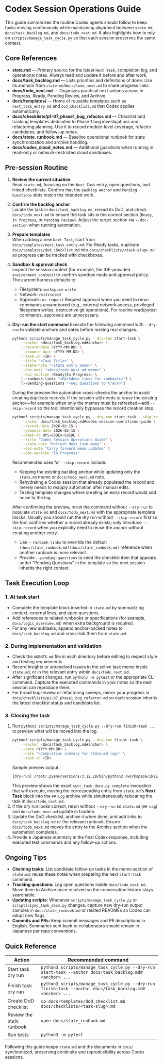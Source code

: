 # Codex Session Operations Guide

This guide summarizes the routine Codex agents should follow to keep tasks moving continuously while maintaining alignment between `state.md`, `docs/task_backlog.md`, and `docs/todo_next.md`. It also highlights how to rely on `scripts/manage_task_cycle.py` so that each session preserves the same context.

## Core References
- **state.md** — Primary source for the latest `Next Task`, completion log, and operational notes. Always read and update it before and after work.
- **docs/task_backlog.md** — Lists priorities and definitions of done. Use its anchors from `state.md`/`docs/todo_next.md` to share progress links.
- **docs/todo_next.md** — Organizes practical next actions across In Progress, Ready, Pending Review, and Archive.
- **docs/templates/** — Home of reusable templates such as `next_task_entry.md` and `dod_checklist.md` that Codex applies automatically.
- **docs/checklists/p1-07_phase1_bug_refactor.md** — Checklist and tracking templates dedicated to Phase 1 bug investigations and refactoring planning. Use it to record module-level coverage, refactor candidates, and follow-up notes.
- **docs/state_runbook.md** — Baseline operational runbook for state synchronization and archive handling.
- **docs/codex_cloud_notes.md** — Additional guardrails when running in read-only or network-restricted cloud sandboxes.

## Pre-session Routine
1. **Review the current situation**  
   Read `state.md`, focusing on the `Next Task` entry, open questions, and linked checklists. Confirm that the `Backlog Anchor` and `Pending Questions` slots match the intended work.
2. **Confirm the backlog anchor**  
   Locate the task in `docs/task_backlog.md`, reread its DoD, and check `docs/todo_next.md` to ensure the task sits in the correct section (`Ready`, `In Progress`, or `Pending Review`). Adjust the target section via `--doc-section` when running automation.
3. **Prepare templates**  
   When adding a new `Next Task`, start from `docs/templates/next_task_entry.md`. For Ready tasks, duplicate `docs/templates/dod_checklist.md` into `docs/checklists/<task-slug>.md` so progress can be tracked with checkboxes.
4. **Sandbox & approval check**  
   Inspect the session context (for example, the IDE-provided `environment_context`) to confirm sandbox mode and approval policy. The current harness defaults to:
   - Filesystem: `workspace-write`
   - Network: `restricted`
   - Approvals: `on-request`
   Request approval when you need to rerun commands unsandboxed (e.g., external network access, privileged filesystem writes, destructive git operations). For routine read/pytest commands, approvals are unnecessary.
5. **Dry-run the start command**
   Execute the following command with `--dry-run` to validate anchors and dates before making real changes.
   ```bash
   python3 scripts/manage_task_cycle.py --dry-run start-task \
       --anchor <docs/task_backlog.md#anchor> \
       --record-date <YYYY-MM-DD> \
       --promote-date <YYYY-MM-DD> \
       --task-id <ID> \
       --title "<Task Title>" \
       --state-note "<State entry memo>" \
       --doc-note "<docs/todo_next.md memo>" \
       --doc-section <Ready|In Progress> \
       [--runbook-links "<Markdown links for runbooks>"] \
       [--pending-questions "<Key questions to track>"]
   ```
   During the preview the automation cross-checks the anchor to avoid creating duplicate records. If the session still needs to reuse the existing anchor—for example when only the memos must be refreshed—add `--skip-record` so the tool intentionally bypasses the record creation step.
   ```bash
   python3 scripts/manage_task_cycle.py --dry-run start-task --skip-record \
       --anchor docs/task_backlog.md#codex-session-operations-guide \
       --record-date 2026-02-15 \
       --promote-date 2026-02-15 \
       --task-id OPS-CODEX-GUIDE \
       --title "Codex Session Operations Guide" \
       --state-note "Refresh Next Task memo" \
       --doc-note "Carry forward memo updates" \
       --doc-section "In Progress"
   ```
   Recommended uses for `--skip-record` include:
   - Keeping the existing backlog anchor while updating only the `state.md` memo or `docs/todo_next.md` note.
   - Rehydrating a Codex session that already populated the record and merely needs to reapply automation after manual edits.
   - Testing template changes where creating an extra record would add noise to the log.

   After confirming the preview, rerun the command without `--dry-run` to populate `state.md` and `docs/todo_next.md` with the appropriate template blocks. Usually you should run the dry run without `--skip-record` first so the tool confirms whether a record already exists; only introduce `--skip-record` when you explicitly need to reuse the anchor without creating another entry.
   - Use `--runbook-links` to override the default `[docs/state_runbook.md](docs/state_runbook.md)` reference when another runbook is more relevant.
   - Provide `--pending-questions` to seed the checklist item that appears under "Pending Questions" in the template so the next session inherits the right context.

## Task Execution Loop
### 1. At task start
- Complete the template block inserted in `state.md` by summarizing context, external links, and open questions.
- Add references to related runbooks or specifications (for example, `docs/logic_overview.md`) when extra background is required.
- For any new subtasks, append anchor-backed notes to `docs/task_backlog.md` and cross-link them from `state.md`.

### 2. During implementation and validation
- Check the `AGENTS.md` file in each directory before editing to respect style and testing requirements.
- Record insights or unresolved issues in the active task memo inside `state.md`, or in the relevant entry within `docs/todo_next.md`.
- After significant changes, run `python3 -m pytest` or the appropriate CLI command. Capture the executed commands in your notes so the next session can reproduce them.
- For broad bug-review or refactoring sweeps, mirror your progress in `docs/checklists/p1-07_phase1_bug_refactor.md` so each session inherits the latest checklist status and candidate list.

### 3. Closing the task
1. Run `python3 scripts/manage_task_cycle.py --dry-run finish-task ...` to preview what will be moved into the log.
   ```bash
   python3 scripts/manage_task_cycle.py --dry-run finish-task \
       --anchor <docs/task_backlog.md#anchor> \
       --date <YYYY-MM-DD> \
       --note "<Completion summary for state.md log>" \
       --task-id <ID>
   ```
   Sample preview output:
   ```bash
   [dry-run] /root/.pyenv/versions/3.12.10/bin/python3 /workspace/INVEST4_ORB5M_CODEX_B/scripts/sync_task_docs.py complete --anchor 'docs/task_backlog.md#codex-session-operations-guide' --date 2026-02-15 --note 'Documented finish-task dry-run sample for workflow guide' --task-id OPS-CODEX-GUIDE
   ```
   This preview shows the exact `sync_task_docs.py complete` invocation that will execute, moving the corresponding entry from `state.md`'s **Next Task** block into the `## Log` archive while simultaneously relocating the task in `docs/todo_next.md`.
2. If the dry run looks correct, rerun without `--dry-run` so `state.md` (`## Log`) and `docs/todo_next.md` update in tandem.
3. Update the DoD checklist, archive it when done, and add links to `docs/task_backlog.md` or the relevant runbook. Ensure `docs/todo_next.md` moves the entry to the Archive section when the automation completes.
4. Provide a Japanese summary in the final Codex response, including executed test commands and any follow-up actions.

## Ongoing Tips
- **Chaining tasks:** List candidate follow-up tasks in the memo section of `state.md`; reuse these notes when preparing the next `start-task` command.
- **Tracking questions:** Log open questions inside `docs/todo_next.md`. Move them to Archive once resolved so the conversation history stays searchable.
- **Updating scripts:** Whenever `scripts/manage_task_cycle.py` or `scripts/sync_task_docs.py` changes, capture new dry-run output samples in `docs/state_runbook.md` or related READMEs so Codex can adopt new flags.
- **Commits and PRs:** Keep commit messages and PR descriptions in English. Summaries sent back to collaborators should remain in Japanese per repo conventions.

## Quick Reference
| Action | Recommended command |
| --- | --- |
| Start task dry run | `python3 scripts/manage_task_cycle.py --dry-run start-task --anchor docs/task_backlog.md#<anchor> ...` |
| Finish task dry run | `python3 scripts/manage_task_cycle.py --dry-run finish-task --anchor docs/task_backlog.md#<anchor> ...` |
| Create DoD checklist | `cp docs/templates/dod_checklist.md docs/checklists/<task-slug>.md` |
| Review the state runbook | `open docs/state_runbook.md` |
| Run tests | `python3 -m pytest` |

Following this guide keeps `state.md` and the documents in `docs/` synchronized, preserving continuity and reproducibility across Codex sessions.
